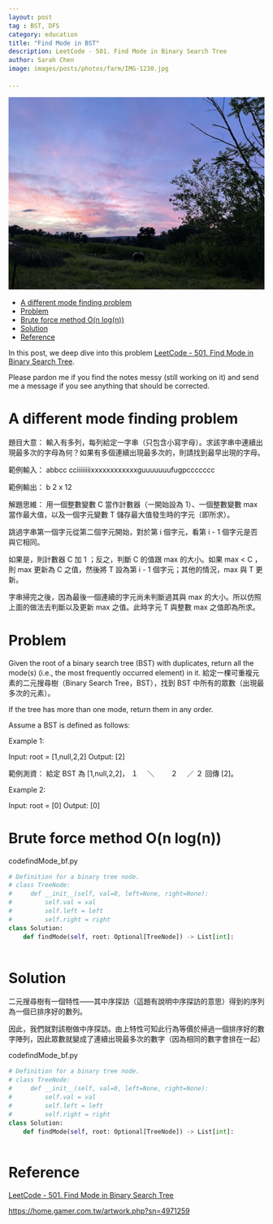 ```yaml
---
layout: post
tag : BST, DFS
category: education
title: "Find Mode in BST"
description: LeetCode - 501. Find Mode in Binary Search Tree
author: Sarah Chen
image: images/posts/photos/farm/IMG-1230.jpg

---
```

![](../images/posts/photos/farm/IMG-1930.jpg)
- [A different mode finding problem](#a-different-mode-finding-problem)
- [Problem](#problem)
- [Brute force method O(n log(n))](#brute-force-method-on-logn)
- [Solution](#solution)
- [Reference](#reference)

In this post, we deep dive into this problem [LeetCode - 501. Find Mode in Binary Search Tree](https://leetcode.com/problems/find-mode-in-binary-search-tree/). 

Please pardon me if you find the notes messy (still working on it) and send me a message if you see anything that should be corrected.   
# A different mode finding problem
題目大意：
輸入有多列，每列給定一字串（只包含小寫字母）。求該字串中連續出現最多次的字母為何？如果有多個連續出現最多次的，則請找到最早出現的字母。

範例輸入：
abbcc
cciiiiiiiixxxxxxxxxxxxguuuuuuufugpccccccc

範例輸出：
b 2
x 12

解題思維：
用一個整數變數 C 當作計數器（一開始設為 1）、一個整數變數 max 當作最大值，以及一個字元變數 T 儲存最大值發生時的字元（即所求）。

跳過字串第一個字元從第二個字元開始，對於第 i 個字元，看第 i - 1 個字元是否與它相同。

如果是，則計數器 C 加 1 ；反之，判斷 C 的值跟 max 的大小。如果 max < C ，則 max 更新為 C 之值，然後將 T 設為第 i - 1 個字元；其他的情況，max 與 T 更新。

字串掃完之後，因為最後一個連續的字元尚未判斷過其與 max 的大小。所以仿照上面的做法去判斷以及更新 max 之值。此時字元 T 與整數 max 之值即為所求。


# Problem 

Given the root of a binary search tree (BST) with duplicates, return all the mode(s) (i.e., the most frequently occurred element) in it.  給定一棵可重複元素的二元搜尋樹（Binary Search Tree，BST），找到 BST 中所有的眾數（出現最多次的元素）。

If the tree has more than one mode, return them in any order.

Assume a BST is defined as follows:

Example 1:

Input: root = [1,null,2,2]
Output: [2]

範例測資：
給定 BST 為 [1,null,2,2]，
１
　＼
　　２
　／
２
回傳 [2]。

Example 2:

Input: root = [0]
Output: [0]

# Brute force method O(n log(n))

<div class="code-head"><span>code</span>findMode_bf.py</div>

```py
# Definition for a binary tree node.
# class TreeNode:
#     def __init__(self, val=0, left=None, right=None):
#         self.val = val
#         self.left = left
#         self.right = right
class Solution:
    def findMode(self, root: Optional[TreeNode]) -> List[int]:
        
```

# Solution
二元搜尋樹有一個特性——其中序探訪（這題有說明中序探訪的意思）得到的序列為一個已排序好的數列。

因此，我們就對該樹做中序探訪。由上特性可知此行為等價於掃過一個排序好的數字陣列，因此眾數就變成了連續出現最多次的數字（因為相同的數字會排在一起）

<div class="code-head"><span>code</span>findMode_bf.py</div>

```py
# Definition for a binary tree node.
# class TreeNode:
#     def __init__(self, val=0, left=None, right=None):
#         self.val = val
#         self.left = left
#         self.right = right
class Solution:
    def findMode(self, root: Optional[TreeNode]) -> List[int]:
        
```

# Reference

[LeetCode - 501. Find Mode in Binary Search Tree](https://leetcode.com/problems/find-mode-in-binary-search-tree/)

https://home.gamer.com.tw/artwork.php?sn=4971259
